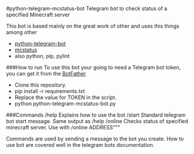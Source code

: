 #python-telegram-mcstatus-bot
Telegram bot to check status of a specified Minecraft server

This bot is based mainly on the great work of other and uses this things among other
- [python-telegram-bot](https://github.com/leandrotoledo/python-telegram-bot)
- [mcstatus](https://github.com/Dinnerbone/mcstatus)
- also python, pip, pylint

###How to run
To use this bot your going to need a Telegram bot token, you can get it from the [BotFather](https://core.telegram.org/bots)
- Clone this repository.
- pip install -r requirements.txt
- Replace the value for TOKEN in the script.
- python python-telegram-mcstatus-bot.py

###Commands
/help Explains how to use the bot
/start Standard teĺegram bot start message. Same output as /help
/online Checks status of specified minecraft server. Use with /online ADDRESS"""

Commands are used by sending a message to the bot you create. How to use bot are covered well in the telegram bots documentation.
